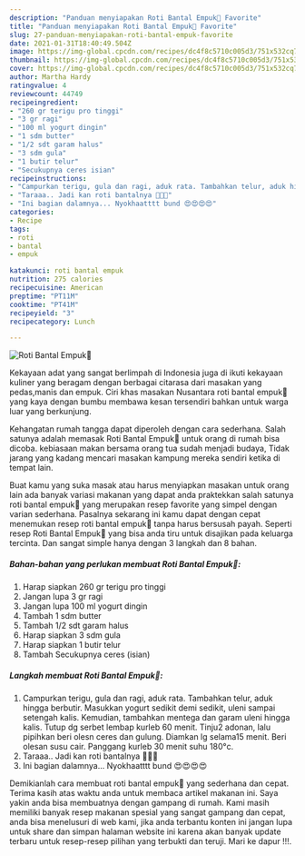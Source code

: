 ```yaml
---
description: "Panduan menyiapakan Roti Bantal Empuk🍞 Favorite"
title: "Panduan menyiapakan Roti Bantal Empuk🍞 Favorite"
slug: 27-panduan-menyiapakan-roti-bantal-empuk-favorite
date: 2021-01-31T18:40:49.504Z
image: https://img-global.cpcdn.com/recipes/dc4f8c5710c005d3/751x532cq70/roti-bantal-empuk🍞-foto-resep-utama.jpg
thumbnail: https://img-global.cpcdn.com/recipes/dc4f8c5710c005d3/751x532cq70/roti-bantal-empuk🍞-foto-resep-utama.jpg
cover: https://img-global.cpcdn.com/recipes/dc4f8c5710c005d3/751x532cq70/roti-bantal-empuk🍞-foto-resep-utama.jpg
author: Martha Hardy
ratingvalue: 4
reviewcount: 44749
recipeingredient:
- "260 gr terigu pro tinggi"
- "3 gr ragi"
- "100 ml yogurt dingin"
- "1 sdm butter"
- "1/2 sdt garam halus"
- "3 sdm gula"
- "1 butir telur"
- "Secukupnya ceres isian"
recipeinstructions:
- "Campurkan terigu, gula dan ragi, aduk rata. Tambahkan telur, aduk hingga berbutir. Masukkan yogurt sedikit demi sedikit, uleni sampai setengah kalis. Kemudian, tambahkan mentega dan garam uleni hingga kalis. Tutup dg serbet lembap kurleb 60 menit. Tinju2 adonan, lalu pipihkan beri olesn ceres dan gulung. Diamkan lg selama15 menit. Beri olesan susu cair. Panggang kurleb 30 menit suhu 180°c."
- "Taraaa.. Jadi kan roti bantalnya 👏👏👏"
- "Ini bagian dalamnya... Nyokhaatttt bund 😍😍😍😍"
categories:
- Recipe
tags:
- roti
- bantal
- empuk

katakunci: roti bantal empuk 
nutrition: 275 calories
recipecuisine: American
preptime: "PT11M"
cooktime: "PT41M"
recipeyield: "3"
recipecategory: Lunch

---
```



![Roti Bantal Empuk🍞](https://img-global.cpcdn.com/recipes/dc4f8c5710c005d3/751x532cq70/roti-bantal-empuk🍞-foto-resep-utama.jpg)

Kekayaan adat yang sangat berlimpah di Indonesia juga di ikuti kekayaan kuliner yang beragam dengan berbagai citarasa dari masakan yang pedas,manis dan empuk. Ciri khas masakan Nusantara roti bantal empuk🍞 yang kaya dengan bumbu membawa kesan tersendiri bahkan untuk warga luar yang berkunjung.


Kehangatan rumah tangga dapat diperoleh dengan cara sederhana. Salah satunya adalah memasak Roti Bantal Empuk🍞 untuk orang di rumah bisa dicoba. kebiasaan makan bersama orang tua sudah menjadi budaya, Tidak jarang yang kadang mencari masakan kampung mereka sendiri ketika di tempat lain.



Buat kamu yang suka masak atau harus menyiapkan masakan untuk orang lain ada banyak variasi makanan yang dapat anda praktekkan salah satunya roti bantal empuk🍞 yang merupakan resep favorite yang simpel dengan varian sederhana. Pasalnya sekarang ini kamu dapat dengan cepat menemukan resep roti bantal empuk🍞 tanpa harus bersusah payah.
Seperti resep Roti Bantal Empuk🍞 yang bisa anda tiru untuk disajikan pada keluarga tercinta. Dan sangat simple hanya dengan 3 langkah dan 8 bahan.


<!--inarticleads1-->

##### Bahan-bahan yang perlukan membuat Roti Bantal Empuk🍞:

1. Harap siapkan 260 gr terigu pro tinggi
1. Jangan lupa 3 gr ragi
1. Jangan lupa 100 ml yogurt dingin
1. Tambah 1 sdm butter
1. Tambah 1/2 sdt garam halus
1. Harap siapkan 3 sdm gula
1. Harap siapkan 1 butir telur
1. Tambah Secukupnya ceres (isian)




<!--inarticleads2-->

##### Langkah membuat  Roti Bantal Empuk🍞:

1. Campurkan terigu, gula dan ragi, aduk rata. Tambahkan telur, aduk hingga berbutir. Masukkan yogurt sedikit demi sedikit, uleni sampai setengah kalis. Kemudian, tambahkan mentega dan garam uleni hingga kalis. Tutup dg serbet lembap kurleb 60 menit. Tinju2 adonan, lalu pipihkan beri olesn ceres dan gulung. Diamkan lg selama15 menit. Beri olesan susu cair. Panggang kurleb 30 menit suhu 180°c.
1. Taraaa.. Jadi kan roti bantalnya 👏👏👏
1. Ini bagian dalamnya... Nyokhaatttt bund 😍😍😍😍




Demikianlah cara membuat roti bantal empuk🍞 yang sederhana dan cepat. Terima kasih atas waktu anda untuk membaca artikel makanan ini. Saya yakin anda bisa membuatnya dengan gampang di rumah. Kami masih memiliki banyak resep makanan spesial yang sangat gampang dan cepat, anda bisa menelusuri di web kami, jika anda terbantu konten ini jangan lupa untuk share dan simpan halaman website ini karena akan banyak update terbaru untuk resep-resep pilihan yang terbukti dan teruji. Mari ke dapur !!!. 

